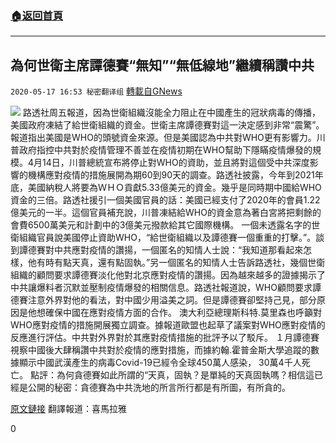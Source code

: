 ###  [:house:返回首頁](https://github.com/ourhimalayas/txt)
---

## 為何世衛主席譚德賽“無知”“無低線地”繼續稱讚中共
`2020-05-17 16:53 秘密翻译组` [轉載自GNews](https://gnews.org/zh-hant/205800/)

![](https://s3.amazonaws.com/gnews-media-offload/wp-content/uploads/2020/05/17164856/%E4%B8%BA%E4%BD%95%E4%B8%96%E5%8D%AB%E4%B8%BB%E5%B8%AD%E8%B0%AD%E5%BE%B7%E8%B5%9B%E2%80%9C%E6%97%A0%E7%9F%A5%E2%80%9D%E2%80%9C%E6%97%A0%E4%BD%8E%E7%BA%BF%E5%9C%B0%E2%80%9D%E7%BB%A7%E7%BB%AD%E7%A7%B0%E8%B5%9E%E4%B8%AD%E5%85%B1.jpg)
路透社周五報道，因為世衛組織沒能全力阻止在中國產生的冠狀病毒的傳播，美國政府凍結了給世衛組織的資金。世衛主席譚德賽對這一決定感到非常“震驚”。
報道指出美國是WHO的頭號資金來源。但是美國認為中共對WHO更有影響力。川普政府指控中共對於疫情管理不善並在疫情初期在WHO幫助下隱瞞疫情爆發的規模。4月14日，川普總統宣布將停止對WHO的資助，並且將對這個受中共深度影響的機構應對疫情的措施展開為期60到90天的調查。路透社披露，今年到2021年底，美國納稅人將要為ＷＨＯ貢獻5.33億美元的資金。幾乎是同時期中國給WHO資金的三倍。路透社援引一個美國官員的話：美國已經支付了2020年的會員1.22億美元的一半。這個官員補充說，川普凍結給WHO的資金意為著白宮將把剩餘的會費6500萬美元和計劃中的3億美元撥款給其它國際機構。
一個未透露名字的世衛組織官員說美國停止資助WHO，“給世衛組織以及譚德賽一個重重的打擊。”。談到譚德賽對中共應對疫情的讚揚，一個匿名的知情人士說：“我知道那看起來怎樣，他有時有點天真，還有點固執。”另一個匿名的知情人士告訴路透社，幾個世衛組織的顧問要求譚德賽淡化他對北京應對疫情的讚揚。因為越來越多的證據揭示了中共讓爆料者沉默並壓制疫情爆發的相關信息。路透社報道說，WHO顧問要求譚德賽注意外界對他的看法，對中國少用溢美之詞。但是譚德賽卻堅持己見，部分原因是他想確保中國在應對疫情方面的合作。
澳大利亞總理斯科特.莫里森也呼籲對WHO應對疫情的措施開展獨立調查。據報道歐盟也起草了議案對WHO應對疫情的反應進行評估。中共對外界對於其應對疫情措施的批評予以了駁斥。
１月譚德賽視察中國後大肆稱讚中共對於疫情的應對措施，而據約翰.霍普金斯大學追蹤的數據顯示中國武漢產生的病毒Covid-19已經令全球450萬人感染， 30萬4千人死亡。
點評：為何貪德賽如此所謂的“天真，固執？是單純的天真固執嗎？相信這已經是公開的秘密：貪德賽為中共洗地的所言所行都是有所圖，有所貪的。

[原文鏈接](https://www.breitbart.com/politics/2020/05/15/reuters-report-naive-stubborn-director-tedros-adhanom-insisted-on-praising-china/)
翻譯報道：喜馬拉雅

0

